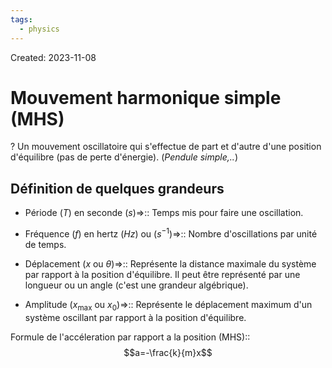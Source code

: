 ```yaml
---
tags:
  - physics
---
```

Created: 2023-11-08

# Mouvement harmonique simple (MHS)
?
Un mouvement oscillatoire qui s'effectue de part et d'autre d'une position d'équilibre (pas de perte d'énergie). (*Pendule simple,..*)
<!--SR:!2023-12-08,6,150-->

## Définition de quelques grandeurs
- Période ($T$) en seconde ($s$)=>:: Temps mis pour faire une oscillation.
<!--SR:!2023-12-08,15,250-->
- Fréquence ($f$) en hertz ($Hz$) ou ($s^{-1}$)=>:: Nombre d'oscillations par unité de temps.
<!--SR:!2023-12-12,18,250-->
- Déplacement ($x$ ou $\theta$)=>:: Représente la distance maximale du système par rapport à la position d'équilibre. Il peut être représenté par une longueur ou un angle (c'est une grandeur algébrique).
<!--SR:!2024-01-06,31,230-->
- Amplitude ($x_{\text{max}}$ ou $x_{0}$)=>:: Représente le déplacement maximum d'un système oscillant par rapport à la position d'équilibre.
<!--SR:!2024-01-10,34,250-->

Formule de l'accéleration par rapport a la position (MHS)::$$a=-\frac{k}{m}x$$
<!--SR:!2023-12-09,12,239-->
